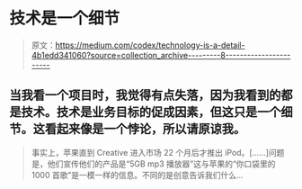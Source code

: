 # 技术是一个细节

> 原文：<https://medium.com/codex/technology-is-a-detail-4b1edd341060?source=collection_archive---------8----------------------->

## 当我看一个项目时，我觉得有点失落，因为我看到的都是技术。技术是业务目标的促成因素，但这只是一个细节。这看起来像是一个悖论，所以请原谅我。

> 事实上，苹果直到 Creative 进入市场 22 个月后才推出 iPod。[……]问题是，他们宣传他们的产品是“5GB mp3 播放器”这与苹果的“你口袋里的 1000 首歌”是一模一样的信息。不同的是创意告诉我们什么…